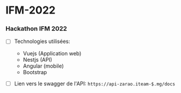# IFM-2022
### Hackathon IFM 2022
- [ ] Technologies utilisées:
  - Vuejs (Application web)
  - Nestjs (API)
  - Angular (mobile)
  - Bootstrap
  
- [ ] Lien vers le swagger de l'API:
  `https://api-zarao.iteam-$.mg/docs`
